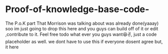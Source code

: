 # Proof-of-knowledge-base-code-
The P.o.K part That Morrison was talking about was already done(yaaay) soo im just going to drop this here and you guys can build off of it or edit ,contribute to it. Feel free todo what ever you guys want😆✌, just a code placeholder as well. we dont have to use this if everyone dosent agree but, it here
